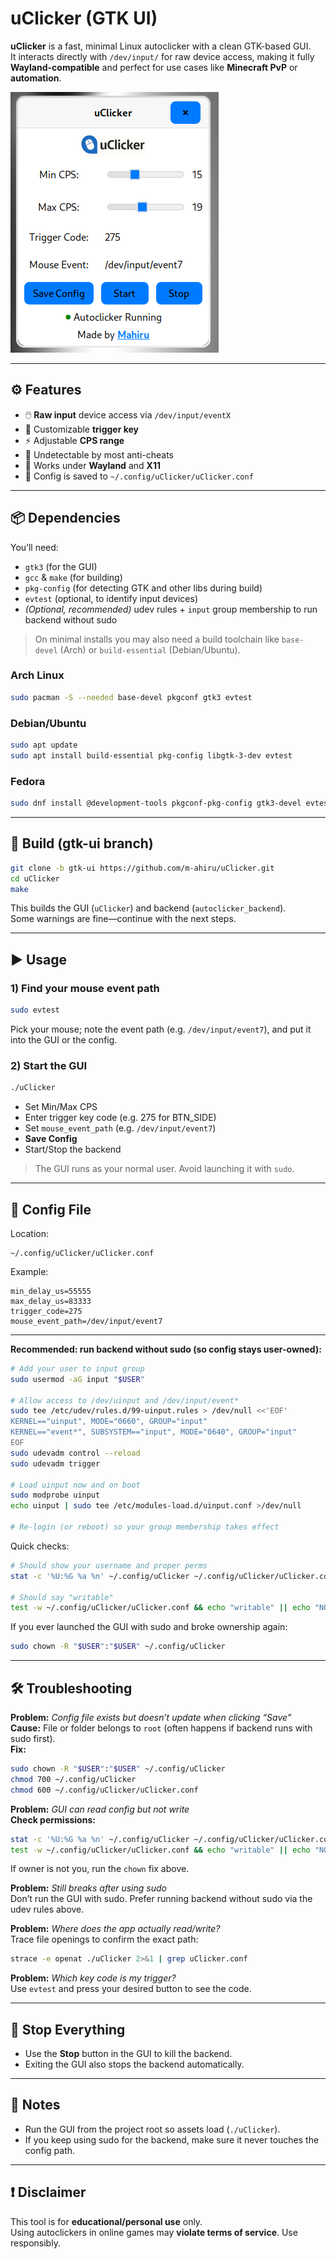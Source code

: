 # uClicker (GTK UI)

**uClicker** is a fast, minimal Linux autoclicker with a clean GTK-based GUI.  
It interacts directly with `/dev/input/` for raw device access, making it fully **Wayland-compatible** and perfect for use cases like **Minecraft PvP** or **automation**.

![Screenshot](assets/ss.png)

---

## ⚙️ Features

- 🖱️ **Raw input** device access via `/dev/input/eventX`
- 🔑 Customizable **trigger key**
- ⚡ Adjustable **CPS range**
- 🧠 Undetectable by most anti-cheats
- 🧩 Works under **Wayland** and **X11**
- 💾 Config is saved to `~/.config/uClicker/uClicker.conf`

---

## 📦 Dependencies

You’ll need:

- `gtk3` (for the GUI)
- `gcc` & `make` (for building)
- `pkg-config` (for detecting GTK and other libs during build)
- `evtest` (optional, to identify input devices)
- *(Optional, recommended)* udev rules + `input` group membership to run backend without sudo

> On minimal installs you may also need a build toolchain like `base-devel` (Arch) or `build-essential` (Debian/Ubuntu).

### Arch Linux
```bash
sudo pacman -S --needed base-devel pkgconf gtk3 evtest
```

### Debian/Ubuntu
```bash
sudo apt update
sudo apt install build-essential pkg-config libgtk-3-dev evtest
```

### Fedora
```bash
sudo dnf install @development-tools pkgconf-pkg-config gtk3-devel evtest
```

---

## 🚀 Build (gtk-ui branch)

```bash
git clone -b gtk-ui https://github.com/m-ahiru/uClicker.git
cd uClicker
make
```

This builds the GUI (`uClicker`) and backend (`autoclicker_backend`).  
Some warnings are fine—continue with the next steps.

---

## ▶️ Usage

### 1) Find your mouse event path
```bash
sudo evtest
```
Pick your mouse; note the event path (e.g. `/dev/input/event7`), and put it into the GUI or the config.

### 2) Start the GUI
```bash
./uClicker
```
- Set Min/Max CPS
- Enter trigger key code (e.g. 275 for BTN_SIDE)
- Set `mouse_event_path` (e.g. `/dev/input/event7`)
- **Save Config**
- Start/Stop the backend

> The GUI runs as your normal user. Avoid launching it with `sudo`.

---

## 💾 Config File

Location:
```
~/.config/uClicker/uClicker.conf
```

Example:
```
min_delay_us=55555
max_delay_us=83333
trigger_code=275
mouse_event_path=/dev/input/event7
```

---

**Recommended: run backend without sudo (so config stays user-owned):**
```bash
# Add your user to input group
sudo usermod -aG input "$USER"

# Allow access to /dev/uinput and /dev/input/event*
sudo tee /etc/udev/rules.d/99-uinput.rules > /dev/null <<'EOF'
KERNEL=="uinput", MODE="0660", GROUP="input"
KERNEL=="event*", SUBSYSTEM=="input", MODE="0640", GROUP="input"
EOF
sudo udevadm control --reload
sudo udevadm trigger

# Load uinput now and on boot
sudo modprobe uinput
echo uinput | sudo tee /etc/modules-load.d/uinput.conf >/dev/null

# Re-login (or reboot) so your group membership takes effect
```

Quick checks:
```bash
# Should show your username and proper perms
stat -c '%U:%G %a %n' ~/.config/uClicker ~/.config/uClicker/uClicker.conf

# Should say "writable"
test -w ~/.config/uClicker/uClicker.conf && echo "writable" || echo "NOT writable"
```

If you ever launched the GUI with sudo and broke ownership again:
```bash
sudo chown -R "$USER":"$USER" ~/.config/uClicker
```

---

## 🛠 Troubleshooting

**Problem:** *Config file exists but doesn’t update when clicking “Save”*  
**Cause:** File or folder belongs to `root` (often happens if backend runs with sudo first).  
**Fix:**
```bash
sudo chown -R "$USER":"$USER" ~/.config/uClicker
chmod 700 ~/.config/uClicker
chmod 600 ~/.config/uClicker/uClicker.conf
```

**Problem:** *GUI can read config but not write*  
**Check permissions:**
```bash
stat -c '%U:%G %a %n' ~/.config/uClicker ~/.config/uClicker/uClicker.conf
test -w ~/.config/uClicker/uClicker.conf && echo "writable" || echo "NOT writable"
```
If owner is not you, run the `chown` fix above.

**Problem:** *Still breaks after using sudo*  
Don’t run the GUI with sudo. Prefer running backend without sudo via the udev rules above.

**Problem:** *Where does the app actually read/write?*  
Trace file openings to confirm the exact path:
```bash
strace -e openat ./uClicker 2>&1 | grep uClicker.conf
```

**Problem:** *Which key code is my trigger?*  
Use `evtest` and press your desired button to see the code.

---

## 🛑 Stop Everything

- Use the **Stop** button in the GUI to kill the backend.
- Exiting the GUI also stops the backend automatically.

---

## 🧠 Notes

- Run the GUI from the project root so assets load (`./uClicker`).
- If you keep using sudo for the backend, make sure it never touches the config path.

---

## ❗ Disclaimer

This tool is for **educational/personal use** only.  
Using autoclickers in online games may **violate terms of service**. Use responsibly.

